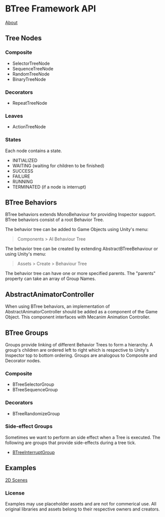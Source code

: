 # BTree Framework API

[About](https://github.com/psychobolt/unity-btree)

## Tree Nodes

### Composite
- SelectorTreeNode
- SequenceTreeNode
- RandomTreeNode
- BinaryTreeNode

### Decorators
- RepeatTreeNode

### Leaves
- ActionTreeNode

### States

Each node contains a state.

- INITIALIZED
- WAITING (waiting for children to be finished)
- SUCCESS
- FAILURE
- RUNNING
- TERMINATED (if a node is interrupt)

## BTree Behaviors

BTree behaviors extends MonoBehaviour for providing Inspector support. BTree behaviors consist of a root Behavior Tree.

The behavior tree can be added to Game Objects using Unity's menu: 
> Components > AI Behaviour Tree

The behavior tree can be created by extending AbstractBTreeBehaviour or using Unity's menu:
> Assets > Create > Behaviour Tree

The behavior tree can have one or more specified parents. The "parents" property can take an array of Group Names.

## AbstractAnimatorController

When using BTree behaviors, an implementation of AbstractAnimatorController should be added as a component of the Game Object. This component interfaces with Mecanim Animation Controller.

## BTree Groups

Groups provide linking of different Behavior Trees to form a hierarchy. A group's children are ordered left to right which is respective to Unity's Inspector top to bottom ordering. Groups are analogous to Composite and Decorator nodes.

### Composite
- BTreeSelectorGroup
- BTreeSequenceGroup

### Decorators
- BTreeRandomizeGroup

### Side-effect Groups

Sometimes we want to perform an side effect when a Tree is executed. The following are groups that provide side-effects during a tree tick.
- [BTreeInterruptGroup](Scripts/BTreeInterruptGroup.md)

## Examples

[2D Scenes](Examples/Sample2D-Scenes/README.md)

### License

Examples may use placeholder assets and are not for commerical use. All original libraries and assets belong to their respective owners and creators. 